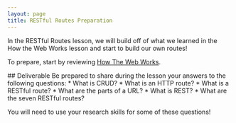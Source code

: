 ```yaml
---
layout: page
title: RESTful Routes Preparation
---
```


In the RESTful Routes lesson, we will build off of what we learned in the How the Web Works lesson and start to build our own routes!

To prepare, start by reviewing [How The Web Works](/module3/lessons/Week1/HowTheWebWorks).


<section class="call-to-action" markdown="1">
## Deliverable
Be prepared to share during the lesson your answers to the following questions:
* What is CRUD?
* What is an HTTP route?
* What is a RESTful route?
* What are the parts of a URL?
* What is REST?
* What are the seven RESTful routes?

You will need to use your research skills for some of these questions!
</section>